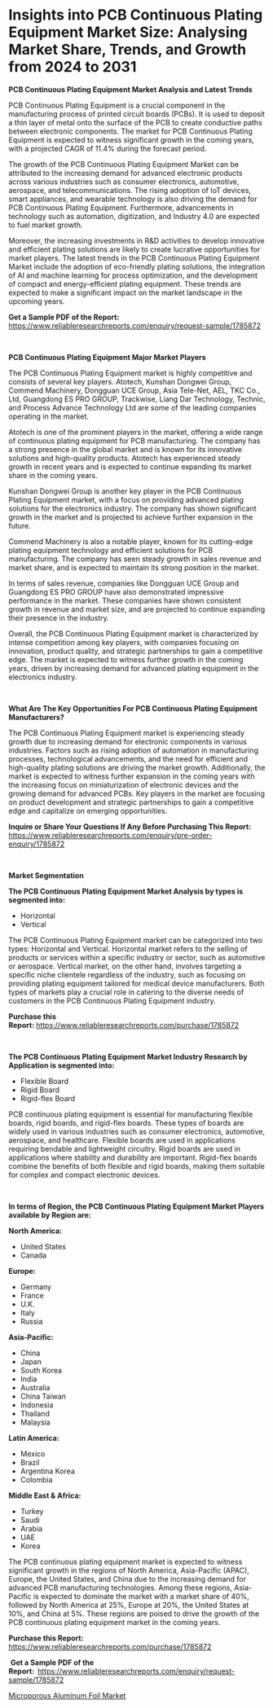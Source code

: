 <p><h1>Insights into PCB Continuous Plating Equipment Market Size: Analysing Market Share, Trends, and Growth from 2024 to 2031</h1></p><p><strong>PCB Continuous Plating Equipment Market Analysis and Latest Trends</strong></p>
<p><p>PCB Continuous Plating Equipment is a crucial component in the manufacturing process of printed circuit boards (PCBs). It is used to deposit a thin layer of metal onto the surface of the PCB to create conductive paths between electronic components. The market for PCB Continuous Plating Equipment is expected to witness significant growth in the coming years, with a projected CAGR of 11.4% during the forecast period.</p><p>The growth of the PCB Continuous Plating Equipment Market can be attributed to the increasing demand for advanced electronic products across various industries such as consumer electronics, automotive, aerospace, and telecommunications. The rising adoption of IoT devices, smart appliances, and wearable technology is also driving the demand for PCB Continuous Plating Equipment. Furthermore, advancements in technology such as automation, digitization, and Industry 4.0 are expected to fuel market growth.</p><p>Moreover, the increasing investments in R&D activities to develop innovative and efficient plating solutions are likely to create lucrative opportunities for market players. The latest trends in the PCB Continuous Plating Equipment Market include the adoption of eco-friendly plating solutions, the integration of AI and machine learning for process optimization, and the development of compact and energy-efficient plating equipment. These trends are expected to make a significant impact on the market landscape in the upcoming years.</p></p>
<p><strong>Get a Sample PDF of the Report:&nbsp;</strong> <a href="https://www.reliableresearchreports.com/enquiry/request-sample/1785872">https://www.reliableresearchreports.com/enquiry/request-sample/1785872</a></p>
<p>&nbsp;</p>
<p><strong>PCB Continuous Plating Equipment Major Market Players</strong></p>
<p><p>The PCB Continuous Plating Equipment market is highly competitive and consists of several key players. Atotech, Kunshan Dongwei Group, Commend Machinery, Dongguan UCE Group, Asia Tele-Net, AEL, TKC Co., Ltd, Guangdong ES PRO GROUP, Trackwise, Liang Dar Technology, Technic, and Process Advance Technology Ltd are some of the leading companies operating in the market.</p><p>Atotech is one of the prominent players in the market, offering a wide range of continuous plating equipment for PCB manufacturing. The company has a strong presence in the global market and is known for its innovative solutions and high-quality products. Atotech has experienced steady growth in recent years and is expected to continue expanding its market share in the coming years.</p><p>Kunshan Dongwei Group is another key player in the PCB Continuous Plating Equipment market, with a focus on providing advanced plating solutions for the electronics industry. The company has shown significant growth in the market and is projected to achieve further expansion in the future.</p><p>Commend Machinery is also a notable player, known for its cutting-edge plating equipment technology and efficient solutions for PCB manufacturing. The company has seen steady growth in sales revenue and market share, and is expected to maintain its strong position in the market.</p><p>In terms of sales revenue, companies like Dongguan UCE Group and Guangdong ES PRO GROUP have also demonstrated impressive performance in the market. These companies have shown consistent growth in revenue and market size, and are projected to continue expanding their presence in the industry.</p><p>Overall, the PCB Continuous Plating Equipment market is characterized by intense competition among key players, with companies focusing on innovation, product quality, and strategic partnerships to gain a competitive edge. The market is expected to witness further growth in the coming years, driven by increasing demand for advanced plating equipment in the electronics industry.</p></p>
<p>&nbsp;</p>
<p><strong>What Are The Key Opportunities For PCB Continuous Plating Equipment Manufacturers?</strong></p>
<p><p>The PCB Continuous Plating Equipment market is experiencing steady growth due to increasing demand for electronic components in various industries. Factors such as rising adoption of automation in manufacturing processes, technological advancements, and the need for efficient and high-quality plating solutions are driving the market growth. Additionally, the market is expected to witness further expansion in the coming years with the increasing focus on miniaturization of electronic devices and the growing demand for advanced PCBs. Key players in the market are focusing on product development and strategic partnerships to gain a competitive edge and capitalize on emerging opportunities.</p></p>
<p><strong>Inquire or Share Your Questions If Any Before Purchasing This Report:</strong> <a href="https://www.reliableresearchreports.com/enquiry/pre-order-enquiry/1785872">https://www.reliableresearchreports.com/enquiry/pre-order-enquiry/1785872</a></p>
<p>&nbsp;</p>
<p><strong>Market Segmentation</strong></p>
<p><strong>The PCB Continuous Plating Equipment Market Analysis by types is segmented into:</strong></p>
<p><ul><li>Horizontal</li><li>Vertical</li></ul></p>
<p><p>The PCB Continuous Plating Equipment market can be categorized into two types: Horizontal and Vertical. Horizontal market refers to the selling of products or services within a specific industry or sector, such as automotive or aerospace. Vertical market, on the other hand, involves targeting a specific niche clientele regardless of the industry, such as focusing on providing plating equipment tailored for medical device manufacturers. Both types of markets play a crucial role in catering to the diverse needs of customers in the PCB Continuous Plating Equipment industry.</p></p>
<p><strong>Purchase this Report:&nbsp;</strong><a href="https://www.reliableresearchreports.com/purchase/1785872">https://www.reliableresearchreports.com/purchase/1785872</a></p>
<p>&nbsp;</p>
<p><strong>The PCB Continuous Plating Equipment Market Industry Research by Application is segmented into:</strong></p>
<p><ul><li>Flexible Board</li><li>Rigid Board</li><li>Rigid-flex Board</li></ul></p>
<p><p>PCB continuous plating equipment is essential for manufacturing flexible boards, rigid boards, and rigid-flex boards. These types of boards are widely used in various industries such as consumer electronics, automotive, aerospace, and healthcare. Flexible boards are used in applications requiring bendable and lightweight circuitry. Rigid boards are used in applications where stability and durability are important. Rigid-flex boards combine the benefits of both flexible and rigid boards, making them suitable for complex and compact electronic devices.</p></p>
<p>&nbsp;</p>
<p><strong>In terms of Region, the PCB Continuous Plating Equipment Market Players available by Region are:</strong></p>
<p>
    <p> <strong> North America: </strong>
        <ul>
            <li>United States</li>
            <li>Canada</li>
        </ul>
        </p> 
    <p> <strong> Europe: </strong>
        <ul>
            <li>Germany</li>
            <li>France</li>
            <li>U.K.</li>
            <li>Italy</li>
            <li>Russia</li>
        </ul>
        </p> 
    <p> <strong> Asia-Pacific: </strong>
        <ul>
            <li>China</li>
            <li>Japan</li>
            <li>South Korea</li>
            <li>India</li>
            <li>Australia</li>
            <li>China Taiwan</li>
            <li>Indonesia</li>
            <li>Thailand</li>
            <li>Malaysia</li>
        </ul>
        </p> 
    <p> <strong> Latin America: </strong>
        <ul>
            <li>Mexico</li>
            <li>Brazil</li>
            <li>Argentina Korea</li>
            <li>Colombia</li>
        </ul>
        </p> 
    <p> <strong> Middle East & Africa: </strong>
        <ul>
            <li>Turkey</li>
            <li>Saudi</li>
            <li>Arabia</li>
            <li>UAE</li>
            <li>Korea</li>
        </ul>
    </p>
    </p>
<p><p>The PCB continuous plating equipment market is expected to witness significant growth in the regions of North America, Asia-Pacific (APAC), Europe, the United States, and China due to the increasing demand for advanced PCB manufacturing technologies. Among these regions, Asia-Pacific is expected to dominate the market with a market share of 40%, followed by North America at 25%, Europe at 20%, the United States at 10%, and China at 5%. These regions are poised to drive the growth of the PCB continuous plating equipment market in the coming years.</p></p>
<p><strong>Purchase this Report: </strong><a href="https://www.reliableresearchreports.com/purchase/1785872">https://www.reliableresearchreports.com/purchase/1785872</a></p>
<p>&nbsp;<strong>Get a Sample PDF of the Report:&nbsp;&nbsp;</strong><a href="https://www.reliableresearchreports.com/enquiry/request-sample/1785872">https://www.reliableresearchreports.com/enquiry/request-sample/1785872</a></p>
<p><strong></strong></p>
<p><p><a href="https://github.com/brenzgnarento/Market-Research-Report-List-1/blob/main/microporous-aluminum-foil-market.md">Microporous Aluminum Foil Market</a></p></p>